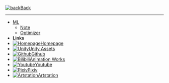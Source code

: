 [![back](https://icongram.jgog.in/entypo/back.svg?color=808080&size=16)Back](README.md)

---
- [ML](README.md)
	+ [Note](ML/takedown.md)
	+ [Optimizer](ML/optimizer.md)
- **Links**
- [![Homepage](https://icongram.jgog.in/material/home.svg?size=16&color=808080)Homepage](https://huanime.com.cn)
- [![Unity](https://icongram.jgog.in/simple/unity.svg?color=808080&size=16)Unity Assets](https://assetstore.unity.com/publishers/34649)
- [![Github](https://icongram.jgog.in/simple/github.svg?color=808080&size=16)Github](https://github.com/RIPmr)
- [![Bilibili](https://icongram.jgog.in/material/alpha-b-box.svg?color=808080&size=16)Animation Works](https://space.bilibili.com/7868260)
- [![Youtube](https://icongram.jgog.in/simple/youtube.svg?color=808080&size=16)Youtube](https://www.youtube.com/channel/UCkvCi2G2Ay_AnC3NYthteag?view_as=subscriber)
- [![Pixiv](https://icongram.jgog.in/material/alpha-p-box.svg?color=808080&size=16)Pixiv](https://www.pixiv.net/member.php?id=22929868)
- [![Artstation](https://icongram.jgog.in/simple/artstation.svg?color=808080&size=16)Artstation](https://www.artstation.com/huanime)
